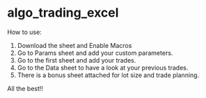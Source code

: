 # algo_trading_excel

How to use:
1. Download the sheet and Enable Macros
2. Go to Params sheet and add your custom parameters.
3. Go to the first sheet and add your trades.
4. Go to the Data sheet to have a look at your previous trades.
5. There is a bonus sheet attached for lot size and trade planning.

All the best!!
